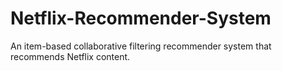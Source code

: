 # Netflix-Recommender-System
An item-based collaborative filtering recommender system that recommends Netflix content.
